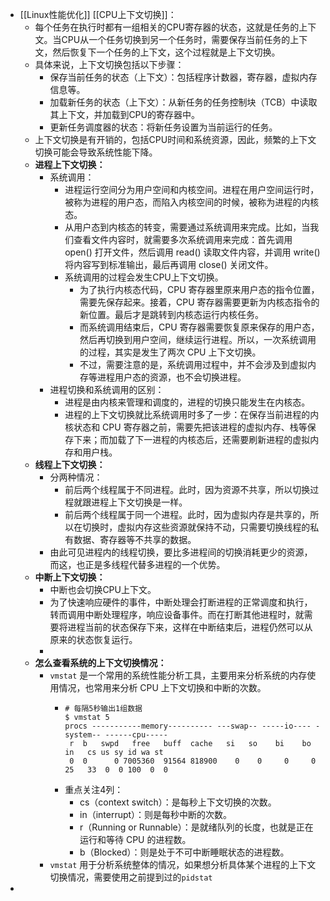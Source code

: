 - [[Linux性能优化]] [[CPU上下文切换]]：
	- 每个任务在执行时都有一组相关的CPU寄存器的状态，这就是任务的上下文。当CPU从一个任务切换到另一个任务时，需要保存当前任务的上下文，然后恢复下一个任务的上下文，这个过程就是上下文切换。
	- 具体来说，上下文切换包括以下步骤：
		- 保存当前任务的状态（上下文）：包括程序计数器，寄存器，虚拟内存信息等。
		- 加载新任务的状态（上下文）：从新任务的任务控制块（TCB）中读取其上下文，并加载到CPU的寄存器中。
		- 更新任务调度器的状态：将新任务设置为当前运行的任务。
	- 上下文切换是有开销的，包括CPU时间和系统资源，因此，频繁的上下文切换可能会导致系统性能下降。
	- **进程上下文切换：**
		- 系统调用：
			- 进程运行空间分为用户空间和内核空间。进程在用户空间运行时，被称为进程的用户态，而陷入内核空间的时候，被称为进程的内核态。
			- 从用户态到内核态的转变，需要通过系统调用来完成。比如，当我们查看文件内容时，就需要多次系统调用来完成：首先调用 open() 打开文件，然后调用 read() 读取文件内容，并调用 write() 将内容写到标准输出，最后再调用 close() 关闭文件。
			- 系统调用的过程会发生CPU上下文切换。
				- 为了执行内核态代码，CPU 寄存器里原来用户态的指令位置，需要先保存起来。接着，CPU 寄存器需要更新为内核态指令的新位置。最后才是跳转到内核态运行内核任务。
				- 而系统调用结束后，CPU 寄存器需要恢复原来保存的用户态，然后再切换到用户空间，继续运行进程。所以，一次系统调用的过程，其实是发生了两次 CPU 上下文切换。
				- 不过，需要注意的是，系统调用过程中，并不会涉及到虚拟内存等进程用户态的资源，也不会切换进程。
		- 进程切换和系统调用的区别：
			- 进程是由内核来管理和调度的，进程的切换只能发生在内核态。
			- 进程的上下文切换就比系统调用时多了一步：在保存当前进程的内核状态和 CPU 寄存器之前，需要先把该进程的虚拟内存、栈等保存下来；而加载了下一进程的内核态后，还需要刷新进程的虚拟内存和用户栈。
	- **线程上下文切换：**
		- 分两种情况：
			- 前后两个线程属于不同进程。此时，因为资源不共享，所以切换过程就跟进程上下文切换是一样。
			- 前后两个线程属于同一个进程。此时，因为虚拟内存是共享的，所以在切换时，虚拟内存这些资源就保持不动，只需要切换线程的私有数据、寄存器等不共享的数据。
		- 由此可见进程内的线程切换，要比多进程间的切换消耗更少的资源，而这，也正是多线程代替多进程的一个优势。
	- **中断上下文切换：**
		- 中断也会切换CPU上下文。
		- 为了快速响应硬件的事件，中断处理会打断进程的正常调度和执行，转而调用中断处理程序，响应设备事件。而在打断其他进程时，就需要将进程当前的状态保存下来，这样在中断结束后，进程仍然可以从原来的状态恢复运行。
		-
	- **怎么查看系统的上下文切换情况：**
		- `vmstat` 是一个常用的系统性能分析工具，主要用来分析系统的内存使用情况，也常用来分析 CPU 上下文切换和中断的次数。
			- ```
			  # 每隔5秒输出1组数据
			  $ vmstat 5
			  procs -----------memory---------- ---swap-- -----io---- -system-- ------cpu-----
			   r  b   swpd   free   buff  cache   si   so    bi    bo   in   cs us sy id wa st
			   0  0      0 7005360  91564 818900    0    0     0     0   25   33  0  0 100  0  0
			  ```
			- 重点关注4列：
				- cs（context switch）：是每秒上下文切换的次数。
				- in（interrupt）：则是每秒中断的次数。
				- r（Running or Runnable）：是就绪队列的长度，也就是正在运行和等待 CPU 的进程数。
				- b（Blocked）：则是处于不可中断睡眠状态的进程数。
		- `vmstat` 用于分析系统整体的情况，如果想分析具体某个进程的上下文切换情况，需要使用之前提到过的`pidstat`
-